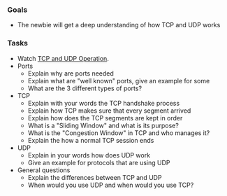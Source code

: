 
### Goals
- The newbie will get a deep understanding of how TCP and UDP works

### Tasks
- Watch [TCP and UDP Operation](https://app.pluralsight.com/library/courses/tcp-udp-cisco-ccna-200-125-200-105/table-of-contents).
- Ports
  - Explain why are ports needed
  - Explain what are "well known" ports, give an example for some
  - What are the 3 different types of ports?
- TCP
  - Explain with your words the TCP handshake process
  - Explain how TCP makes sure that every segment arrived
  - Explain how does the TCP segments are kept in order
  - What is a "Sliding Window" and what is its purpose?
  - What is the "Congestion Window" in TCP and who manages it?
  - Explain the how a normal TCP session ends
- UDP
  - Explain in your words how does UDP work
  - Give an example for protocols that are using UDP
- General questions
  - Explain the differences between TCP and UDP
  - When would you use UDP and when would you use TCP?